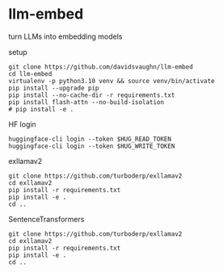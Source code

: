 # llm-embed
turn LLMs into embedding models

setup
```
git clone https://github.com/davidsvaughn/llm-embed
cd llm-embed
virtualenv -p python3.10 venv && source venv/bin/activate
pip install --upgrade pip
pip install --no-cache-dir -r requirements.txt
pip install flash-attn --no-build-isolation
# pip install -e .
```

HF login
```
huggingface-cli login --token $HUG_READ_TOKEN
huggingface-cli login --token $HUG_WRITE_TOKEN
```

exllamav2
```
git clone https://github.com/turboderp/exllamav2
cd exllamav2
pip install -r requirements.txt
pip install -e .
cd ..
```

SentenceTransformers
```
git clone https://github.com/turboderp/exllamav2
cd exllamav2
pip install -r requirements.txt
pip install -e .
cd ..
```